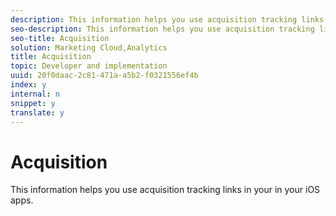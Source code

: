 ```yaml
---
description: This information helps you use acquisition tracking links in your in your iOS apps.
seo-description: This information helps you use acquisition tracking links in your in your iOS apps.
seo-title: Acquisition
solution: Marketing Cloud,Analytics
title: Acquisition
topic: Developer and implementation
uuid: 20f0daac-2c81-471a-a5b2-f0321556ef4b
index: y
internal: n
snippet: y
translate: y
---
```


# Acquisition

This information helps you use acquisition tracking links in your in your iOS apps.

